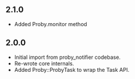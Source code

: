 2.1.0
-----
* Added Proby.monitor method

2.0.0
-----
* Initial import from proby_notifier codebase.
* Re-wrote core internals.
* Added Proby::ProbyTask to wrap the Task API.
